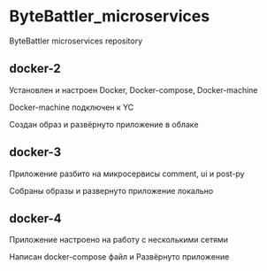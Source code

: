 # ByteBattler_microservices
ByteBattler microservices repository

## docker-2
Установлен и настроен Docker, Docker-compose, Docker-machine

Docker-machine подключен к YC

Создан образ и развёрнуто приложение в облаке

## docker-3
Приложение разбито на микросервисы comment, ui и post-py

Собраны образы и развернуто приложение локально

## docker-4
Приложение настроено на работу с несколькими сетями

Написан docker-compose файл и Развёрнуто приложение
